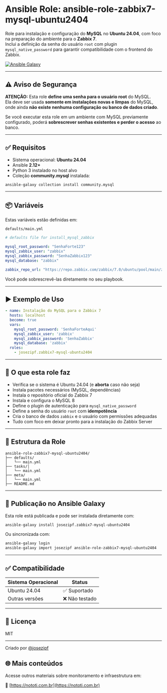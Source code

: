 # Ansible Role: ansible-role-zabbix7-mysql-ubuntu2404

Role para instalação e configuração do **MySQL** no **Ubuntu 24.04**, com foco na preparação do ambiente para o **Zabbix 7**.  
Inclui a definição da senha do usuário `root` com plugin `mysql_native_password` para garantir compatibilidade com o frontend do Zabbix.

[![Ansible Galaxy](https://img.shields.io/badge/Ansible--Galaxy-zabbix7--mysql--ubuntu2404-blue.svg)](https://galaxy.ansible.com/josezipf/zabbix7-mysql-ubuntu2404)

---

## ⚠️ Aviso de Segurança

**ATENÇÃO:** Esta role **define uma senha para o usuário root** do MySQL.  
Ela deve ser usada **somente em instalações novas e limpas** do MySQL, onde ainda **não existe nenhuma configuração ou banco de dados criado**.

Se você executar esta role em um ambiente com MySQL previamente configurado, poderá **sobrescrever senhas existentes e perder o acesso** ao banco.

---

## ✅ Requisitos

- Sistema operacional: **Ubuntu 24.04**
- Ansible **2.12+**
- Python 3 instalado no host alvo
- Coleção **community.mysql** instalada:
  
```bash
ansible-galaxy collection install community.mysql
```

---

## 📦 Variáveis

Estas variáveis estão definidas em:

```text
defaults/main.yml
```

```yaml
# defaults file for install_mysql_zabbix

mysql_root_password: "SenhaForte123"
mysql_zabbix_user: "zabbix"
mysql_zabbix_password: "SenhaZabbix123"
mysql_database: "zabbix"

zabbix_repo_url: "https://repo.zabbix.com/zabbix/7.0/ubuntu/pool/main/z/zabbix-release/zabbix-release_latest_7.0%2Bubuntu24.04_all.deb"
```

Você pode sobrescrevê-las diretamente no seu playbook.

---

## ▶️ Exemplo de Uso

```yaml
- name: Instalação do MySQL para o Zabbix 7
  hosts: localhost
  become: true
  vars:
    mysql_root_password: 'SenhaForteAqui'
    mysql_zabbix_user: 'zabbix'
    mysql_zabbix_password: 'SenhaZabbix'
    mysql_database: 'zabbix'
  roles:
    - josezipf.zabbix7-mysql-ubuntu2404
```

---

## 🧱 O que esta role faz

- Verifica se o sistema é Ubuntu 24.04 (e **aborta** caso não seja)
- Instala pacotes necessários (MySQL, dependências)
- Instala o repositório oficial do Zabbix 7
- Instala e configura o MySQL 8
- Define o plugin de autenticação para `mysql_native_password`
- Define a senha do usuário `root` com **idempotência**
- Cria o banco de dados `zabbix` e o usuário com permissões adequadas
- Tudo com foco em deixar pronto para a instalação do Zabbix Server

---

## 📁 Estrutura da Role

```text
ansible-role-zabbix7-mysql-ubuntu2404/
├── defaults/
│   └── main.yml
├── tasks/│   
│   └── main.yml
├── meta/
│   └── main.yml
├── README.md
```

---

## 🔗 Publicação no Ansible Galaxy

Esta role está publicada e pode ser instalada diretamente com:

```bash
ansible-galaxy install josezipf.zabbix7-mysql-ubuntu2404
```

Ou sincronizada com:

```bash
ansible-galaxy login
ansible-galaxy import josezipf ansible-role-zabbix7-mysql-ubuntu2404
```

---

## ✅ Compatibilidade

| Sistema Operacional | Status     |
|---------------------|------------|
| Ubuntu 24.04        | ✅ Suportado |
| Outras versões      | ❌ Não testado |

---

## 📜 Licença

MIT

---

Criado por [@josezipf](https://github.com/josezipf)

## 🌐 Mais conteúdos

Acesse outros materiais sobre monitoramento e infraestrutura em:

🔗 [https://nototi.com.br](https://nototi.com.br)
